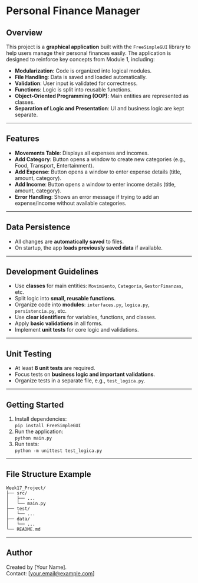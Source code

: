 # Personal Finance Manager

## Overview

This project is a **graphical application** built with the `FreeSimpleGUI` library to help users manage their personal finances easily. The application is designed to reinforce key concepts from Module 1, including:

- **Modularization**: Code is organized into logical modules.
- **File Handling**: Data is saved and loaded automatically.
- **Validation**: User input is validated for correctness.
- **Functions**: Logic is split into reusable functions.
- **Object-Oriented Programming (OOP)**: Main entities are represented as classes.
- **Separation of Logic and Presentation**: UI and business logic are kept separate.

---

## Features

- **Movements Table**: Displays all expenses and incomes.
- **Add Category**: Button opens a window to create new categories (e.g., Food, Transport, Entertainment).
- **Add Expense**: Button opens a window to enter expense details (title, amount, category).
- **Add Income**: Button opens a window to enter income details (title, amount, category).
- **Error Handling**: Shows an error message if trying to add an expense/income without available categories.

---

## Data Persistence

- All changes are **automatically saved** to files.
- On startup, the app **loads previously saved data** if available.

---

## Development Guidelines

- Use **classes** for main entities: `Movimiento`, `Categoria`, `GestorFinanzas`, etc.
- Split logic into **small, reusable functions**.
- Organize code into **modules**: `interfaces.py`, `logica.py`, `persistencia.py`, etc.
- Use **clear identifiers** for variables, functions, and classes.
- Apply **basic validations** in all forms.
- Implement **unit tests** for core logic and validations.

---

## Unit Testing

- At least **8 unit tests** are required.
- Focus tests on **business logic and important validations**.
- Organize tests in a separate file, e.g., `test_logica.py`.

---

## Getting Started

1. Install dependencies:  
   `pip install FreeSimpleGUI`
2. Run the application:  
   `python main.py`
3. Run tests:  
   `python -m unittest test_logica.py`

---

## File Structure Example

```
Week17_Project/
├── src/
│   ├── ...
│   └── main.py
├── test/
│   └── ...
├── data/
│   └── ...
└── README.md
```

---

## Author

Created by [Your Name].  
Contact: [your.email@example.com]